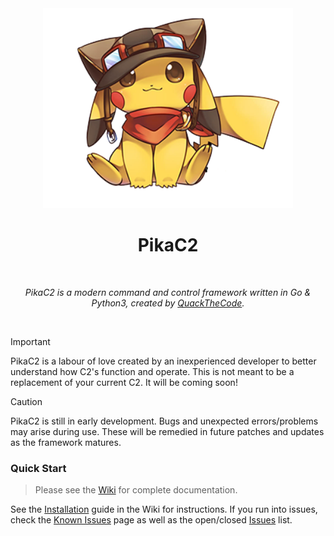 <div align="center">
  <img width="400'px" src="images/pikac2.png" />
  <h1>PikaC2</h1>
  <br/>

  <p><i>PikaC2 is a modern command and control framework written in Go & Python3, created by <a href="https://twitter.com/QuackedTheCode">QuackTheCode</a>.</i></p>
  <br />

  <!-- <img src="assets/Screenshots/FullSessionGraph.jpeg" width="90%" /><br /> -->
  <!-- <img src="assets/Screenshots/MultiUserAgentControl.png" width="90%" /><br /> -->
  
</div>

> [!IMPORTANT]  
> PikaC2 is a labour of love created by an inexperienced developer to better understand how C2's function and operate. This is not meant to be a replacement of your current C2. It will be coming soon!

> [!CAUTION]
> PikaC2 is still in early development. Bugs and unexpected errors/problems may arise during use. These will be remedied in future patches and updates as the framework matures.

### Quick Start

> Please see the [Wiki](https://github.com/QuackTheCode/PikaC2/wiki) for complete documentation.

See the [Installation](https://github.com/QuackTheCode/PikaC2/wiki#installation) guide in the Wiki for instructions. If you run into issues, check the [Known Issues](https://github.com/QuackTheCode/PikaC2/wiki#known-issues) page as well as the open/closed [Issues](https://github.com/QuackTheCode/PikaC2/issues) list.
